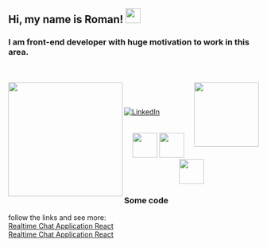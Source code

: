 


<h2>
    Hi, my name is Roman!
        <img src="https://raw.githubusercontent.com/iampavangandhi/iampavangandhi/master/gifs/Hi.gif" width="30px">
</h2>     
<h3>
    I am front-end developer with huge motivation to work in this area.
</h3>



<br>
<br>
<img align='left' src="https://paugamez.com/wp-content/uploads/2020/05/simpleshow_02-by_paugamez.gif" width="230">
<img align='right' src="https://pbs.twimg.com/profile_images/1722273338/_____.gif" width="130">



<br>
<br>
<br>
<a href="https://www.linkedin.com/in/roman-hudz/">
    <img alt="LinkedIn" src="https://img.shields.io/badge/LinkedIn%20-Hudz%20Roman-blue?style=flat&logo=linkedin&labelColor=blue">
</a>

<br>
<br>
<br>

<div align='center'>
    <img src="https://media3.giphy.com/media/ln7z2eWriiQAllfVcn/200w.webp" width="50">
    <img src="https://i.giphy.com/media/eNAsjO55tPbgaor7ma/200w.webp" width="50">
    <img src="https://media0.giphy.com/media/fsEaZldNC8A1PJ3mwp/source.gif" width="50">
</div> 

<div>
    <h3>
    Some code
     </h3>
     follow the links and see more:<br>
    <a href="https://600b9d27bc194ecf92ad7ca0--confident-hodgkin-84f047.netlify.app/">
    Realtime Chat Application React
    </a><br>
     <a href="https://600b9d27bc194ecf92ad7ca0--confident-hodgkin-84f047.netlify.app/">
    Realtime Chat Application React
    </a>
</div>





